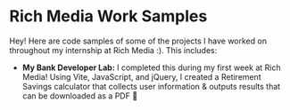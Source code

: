 # Rich Media Work Samples
Hey! Here are code samples of some of the projects I have worked on throughout my internship at Rich Media :). This includes:

- **My Bank Developer Lab:** I completed this during my first week at Rich Media! Using Vite, JavaScript, and jQuery, I created a Retirement Savings calculator that collects user information & outputs results that can be downloaded as a PDF 📃
